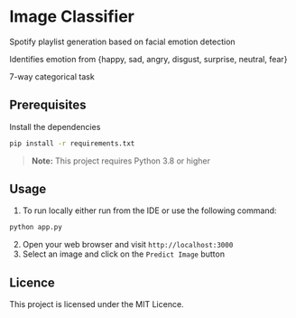 # Image Classifier
Spotify playlist generation based on facial emotion detection

Identifies emotion from {happy, sad, angry, disgust, surprise, neutral, fear}

7-way categorical task


## Prerequisites
Install the dependencies 
``` bash
pip install -r requirements.txt
```

> **Note:** This project requires Python 3.8 or higher 

## Usage
1. To run locally either run from the IDE or use the following command:
```bash
python app.py
```

2. Open your web browser and visit `http://localhost:3000`
3. Select an image and click on the `Predict Image` button

## Licence 
This project is licensed under the MIT Licence.
